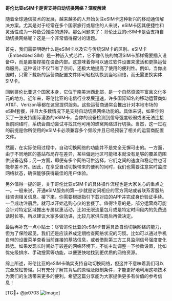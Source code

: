 **哥伦比亚eSIM卡是否支持自动切换网络？深度解读**

随着全球通信技术的发展，越来越多的人开始关注eSIM卡这种新兴的移动通信解决方案。尤其是对于经常在多个国家旅行或居住的人来说，eSIM卡因其便捷性和灵活性成为一种备受推崇的选择。那么问题来了：哥伦比亚的eSIM卡是否支持自动切换网络呢？这是一个非常值得探讨的话题。

首先，我们需要明确什么是eSIM卡以及它与传统SIM卡的区别。eSIM卡（Embedded SIM）是一种嵌入式芯片，它不像传统的物理SIM卡那样需要插入设备中，而是直接焊接在设备内部。这意味着你可以通过软件设置来激活和更换运营商服务。这种设计不仅节省了空间，还极大地提高了使用的便利性。例如，当你出国时，只需下载新的运营商配置文件即可轻松切换到当地网络，而无需更换实体SIM卡。

回到哥伦比亚这个国家本身，它位于南美洲西北部，是一个自然资源丰富且文化多元的地方。近年来，哥伦比亚的电信行业发展迅速，许多国际知名的移动运营商如AT&T、Verizon等都在这里提供服务。这些运营商通常会推出针对本地市场的eSIM套餐，并且大多数情况下是支持自动切换网络功能的。具体来说，如果你购买了一张支持国际漫游的eSIM卡，当你的设备检测到信号强度较弱或者无法连接当前网络时，系统会自动尝试寻找其他可用的蜂窝网络进行切换。当然，这一过程的前提是你所使用的eSIM卡必须兼容多个频段并且已经预装了相关的运营商配置文件。

然而，在实际使用过程中，自动切换网络的功能并不是完全无懈可击的。一方面，由于不同地区的基站布局存在差异，某些偏远地区可能根本就没有足够的覆盖范围供设备选择；另一方面，即便有多个网络可供选择，它们之间的速度和稳定性也可能参差不齐。因此，在享受自动切换带来的便利的同时，我们也需要注意实时监控网络状态，确保能够获得最佳的用户体验。

另外值得一提的是，关于哥伦比亚eSIM卡的具体操作流程也是大家关心的重点之一。一般来说，开通eSIM服务的第一步就是访问相应的官方网站或者联系客服热线咨询相关信息。接下来，你需要根据指引下载对应的APP并完成身份验证手续。一旦成功注册后，就可以开始选购心仪的套餐了。值得注意的是，部分运营商可能会针对特定区域推出专属优惠活动，比如无限流量包月或是特定时间段内的免费通话时长等。所以建议大家多做功课，比较几家供应商后再做决定。

最后再补充一点小贴士：尽管哥伦比亚的eSIM卡普遍具备自动切换网络的能力，但为了保险起见，我们还是应该养成定期检查网络状况的习惯。比如可以通过手机自带的设置菜单查看当前连接的基站信息，或者借助第三方工具监测信号强度变化趋势。如果发现长时间处于较差的网络环境下，不妨主动调整一下参数设置，比如优先级排序、手动搜索等功能，以便更快地找到更优质的网络资源。

综上所述，哥伦比亚的eSIM卡确实支持自动切换网络，但这并不意味着我们可以完全放松警惕。只有充分了解其背后的原理及限制条件，才能更好地利用这项技术为我们的生活带来更多的便利。希望这篇分享能为大家提供更多有价值的参考信息！

[TG💪+ @jx0703 ![Image](https://github.com/user-attachments/assets/dbca1d08-cadb-493c-b0ec-ad6f7a83f270)]